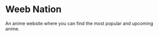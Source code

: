 # Weeb Nation <br>

<p>An anime website where you can find the most popular and upcoming anime.</p>
